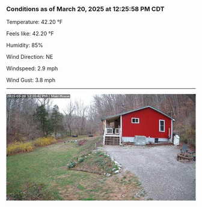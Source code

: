 ### Conditions as of March 20, 2025 at 12:25:58 PM CDT 

Temperature: 42.20 &deg;F

Feels like: 42.20 &deg;F

Humidity: 85%

Wind Direction: NE

Windspeed: 2.9 mph

Wind Gust: 3.8 mph

---

<img src="./images/latest.jpeg"/>

